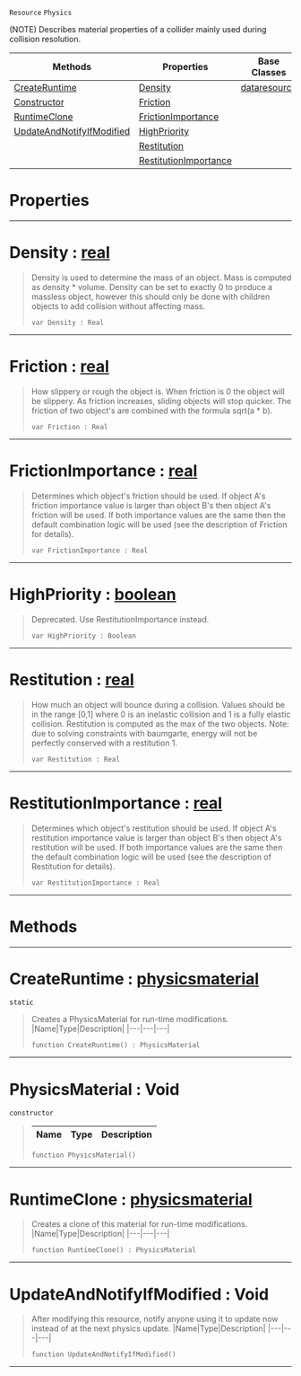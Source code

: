  `Resource` `Physics`



(NOTE) Describes material properties of a collider mainly used during collision resolution.

|Methods|Properties|Base Classes|Derived Classes|
|---|---|---|---|
|[ CreateRuntime](https://plasmaengine.github.io/PlasmaDocs/Plasma1/C++/code_reference/class_reference/physicsmaterial.markdown#createruntime-plasma-engin)|[ Density](https://plasmaengine.github.io/PlasmaDocs/Plasma1/C++/code_reference/class_reference/physicsmaterial.markdown#density-plasma-engine-docu)|[dataresource](https://plasmaengine.github.io/PlasmaDocs/Plasma1/C++/code_reference/class_reference/dataresource.markdown)| |
|[ Constructor](https://plasmaengine.github.io/PlasmaDocs/Plasma1/C++/code_reference/class_reference/physicsmaterial.markdown#physicsmaterial-void)|[ Friction](https://plasmaengine.github.io/PlasmaDocs/Plasma1/C++/code_reference/class_reference/physicsmaterial.markdown#friction-plasma-engine-doc)| | |
|[ RuntimeClone](https://plasmaengine.github.io/PlasmaDocs/Plasma1/C++/code_reference/class_reference/physicsmaterial.markdown#runtimeclone-plasma-engine)|[ FrictionImportance](https://plasmaengine.github.io/PlasmaDocs/Plasma1/C++/code_reference/class_reference/physicsmaterial.markdown#frictionimportance-plasma)| | |
|[ UpdateAndNotifyIfModified](https://plasmaengine.github.io/PlasmaDocs/Plasma1/C++/code_reference/class_reference/physicsmaterial.markdown#updateandnotifyifmodifie)|[ HighPriority](https://plasmaengine.github.io/PlasmaDocs/Plasma1/C++/code_reference/class_reference/physicsmaterial.markdown#highpriority-plasma-engine)| | |
| |[ Restitution](https://plasmaengine.github.io/PlasmaDocs/Plasma1/C++/code_reference/class_reference/physicsmaterial.markdown#restitution-plasma-engine)| | |
| |[ RestitutionImportance](https://plasmaengine.github.io/PlasmaDocs/Plasma1/C++/code_reference/class_reference/physicsmaterial.markdown#restitutionimportance-ze)| | |


 #  Properties


---  
 #  Density : [real](https://plasmaengine.github.io/PlasmaDocs/Plasma1/C++/code_reference/lightning_base_types/real.markdown)

> Density is used to determine the mass of an object. Mass is computed as density * volume. Density can be set to exactly 0 to produce a massless object, however this should only be done with children objects to add collision without affecting mass.
> ``` lang=cpp, name=Lightning
> var Density : Real


---  
 #  Friction : [real](https://plasmaengine.github.io/PlasmaDocs/Plasma1/C++/code_reference/lightning_base_types/real.markdown)

> How slippery or rough the object is. When friction is 0 the object will be slippery. As friction increases, sliding objects will stop quicker. The friction of two object's are combined with the formula sqrt(a * b).
> ``` lang=cpp, name=Lightning
> var Friction : Real


---  
 #  FrictionImportance : [real](https://plasmaengine.github.io/PlasmaDocs/Plasma1/C++/code_reference/lightning_base_types/real.markdown)

> Determines which object's friction should be used. If object A's friction importance value is larger than object B's then object A's friction will be used. If both importance values are the same then the default combination logic will be used (see the description of Friction for details).
> ``` lang=cpp, name=Lightning
> var FrictionImportance : Real


---  
 #  HighPriority : [boolean](https://plasmaengine.github.io/PlasmaDocs/Plasma1/C++/code_reference/lightning_base_types/boolean.markdown)

> Deprecated. Use RestitutionImportance instead.
> ``` lang=cpp, name=Lightning
> var HighPriority : Boolean


---  
 #  Restitution : [real](https://plasmaengine.github.io/PlasmaDocs/Plasma1/C++/code_reference/lightning_base_types/real.markdown)

> How much an object will bounce during a collision. Values should be in the range [0,1] where 0 is an inelastic collision and 1 is a fully elastic collision. Restitution is computed as the max of the two objects. Note: due to solving constraints with baumgarte, energy will not be perfectly conserved with a restitution 1.
> ``` lang=cpp, name=Lightning
> var Restitution : Real


---  
 #  RestitutionImportance : [real](https://plasmaengine.github.io/PlasmaDocs/Plasma1/C++/code_reference/lightning_base_types/real.markdown)

> Determines which object's restitution should be used. If object A's restitution importance value is larger than object B's then object A's restitution will be used. If both importance values are the same then the default combination logic will be used (see the description of Restitution for details).
> ``` lang=cpp, name=Lightning
> var RestitutionImportance : Real


---  
 #  Methods


---  
 #  CreateRuntime : [physicsmaterial](https://plasmaengine.github.io/PlasmaDocs/Plasma1/C++/code_reference/class_reference/physicsmaterial.markdown)

 `static`

> Creates a PhysicsMaterial for run-time modifications.
> |Name|Type|Description|
> |---|---|---|
> ``` lang=cpp, name=Lightning
> function CreateRuntime() : PhysicsMaterial
> ``` 


---  
 #  PhysicsMaterial : Void

 `constructor`

> 
> |Name|Type|Description|
> |---|---|---|
> ``` lang=cpp, name=Lightning
> function PhysicsMaterial()
> ``` 


---  
 #  RuntimeClone : [physicsmaterial](https://plasmaengine.github.io/PlasmaDocs/Plasma1/C++/code_reference/class_reference/physicsmaterial.markdown)

> Creates a clone of this material for run-time modifications.
> |Name|Type|Description|
> |---|---|---|
> ``` lang=cpp, name=Lightning
> function RuntimeClone() : PhysicsMaterial
> ``` 


---  
 #  UpdateAndNotifyIfModified : Void

> After modifying this resource, notify anyone using it to update now instead of at the next physics update.
> |Name|Type|Description|
> |---|---|---|
> ``` lang=cpp, name=Lightning
> function UpdateAndNotifyIfModified()
> ``` 


---  
 

 